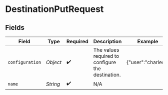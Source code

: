 # DestinationPutRequest


## Fields

| Field                                             | Type                                              | Required                                          | Description                                       | Example                                           |
| ------------------------------------------------- | ------------------------------------------------- | ------------------------------------------------- | ------------------------------------------------- | ------------------------------------------------- |
| `configuration`                                   | *Object*                                          | :heavy_check_mark:                                | The values required to configure the destination. | {"user":"charles"}                                |
| `name`                                            | *String*                                          | :heavy_check_mark:                                | N/A                                               |                                                   |